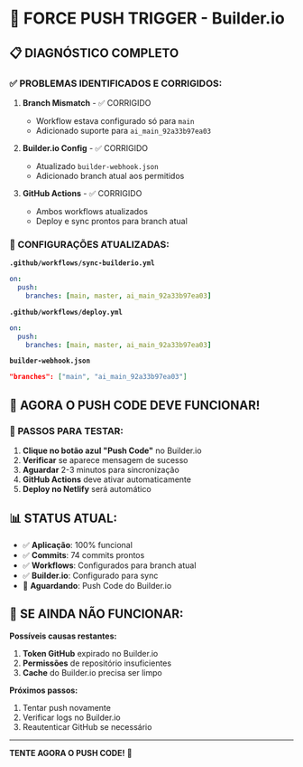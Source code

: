 # 🚀 FORCE PUSH TRIGGER - Builder.io

## 📋 DIAGNÓSTICO COMPLETO

### ✅ PROBLEMAS IDENTIFICADOS E CORRIGIDOS:

1. **Branch Mismatch** - ✅ CORRIGIDO

   - Workflow estava configurado só para `main`
   - Adicionado suporte para `ai_main_92a33b97ea03`

2. **Builder.io Config** - ✅ CORRIGIDO

   - Atualizado `builder-webhook.json`
   - Adicionado branch atual aos permitidos

3. **GitHub Actions** - ✅ CORRIGIDO
   - Ambos workflows atualizados
   - Deploy e sync prontos para branch atual

### 🔧 CONFIGURAÇÕES ATUALIZADAS:

**`.github/workflows/sync-builderio.yml`**

```yaml
on:
  push:
    branches: [main, master, ai_main_92a33b97ea03]
```

**`.github/workflows/deploy.yml`**

```yaml
on:
  push:
    branches: [main, master, ai_main_92a33b97ea03]
```

**`builder-webhook.json`**

```json
"branches": ["main", "ai_main_92a33b97ea03"]
```

## 🎯 AGORA O PUSH CODE DEVE FUNCIONAR!

### 📱 PASSOS PARA TESTAR:

1. **Clique no botão azul "Push Code"** no Builder.io
2. **Verificar** se aparece mensagem de sucesso
3. **Aguardar** 2-3 minutos para sincronização
4. **GitHub Actions** deve ativar automaticamente
5. **Deploy no Netlify** será automático

## 📊 STATUS ATUAL:

- ✅ **Aplicação**: 100% funcional
- ✅ **Commits**: 74 commits prontos
- ✅ **Workflows**: Configurados para branch atual
- ✅ **Builder.io**: Configurado para sync
- 🔄 **Aguardando**: Push Code do Builder.io

## 🚨 SE AINDA NÃO FUNCIONAR:

**Possíveis causas restantes:**

1. **Token GitHub** expirado no Builder.io
2. **Permissões** de repositório insuficientes
3. **Cache** do Builder.io precisa ser limpo

**Próximos passos:**

1. Tentar push novamente
2. Verificar logs no Builder.io
3. Reautenticar GitHub se necessário

---

**TENTE AGORA O PUSH CODE!** 🎯
